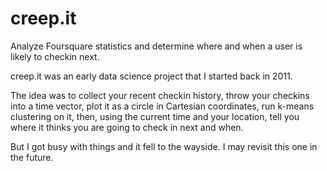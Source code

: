 # creep.it
Analyze Foursquare statistics and determine where and when a user is likely to checkin next.

creep.it was an early data science project that I started back in 2011. 

The idea was to collect your recent checkin history, throw your checkins into a time vector, plot it as a circle in Cartesian coordinates, run k-means clustering on it, then, using the current time and your location, tell you where it thinks you are going to check in next and when. 

But I got busy with things and it fell to the wayside. I may revisit this one in the future.
